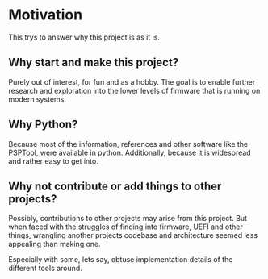 # Motivation

This trys to answer why this project is as it is.

## Why start and make this project?  

Purely out of interest, for fun and as a hobby.
The goal is to enable further research and exploration into the lower levels of firmware that is running on modern systems.

## Why Python? 

Because most of the information, references and other software like the PSPTool, were available in python.
Additionally, because it is widespread and rather easy to get into.

## Why not contribute or add things to other projects?

Possibly, contributions to other projects may arise from this project.
But when faced with the struggles of finding into firmware, UEFI and other things,
wrangling another projects codebase and architecture seemed less appealing than making one.

Especially with some, lets say, obtuse implementation details of the different tools around.


